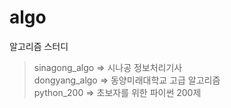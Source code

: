 # algo
알고리즘 스터디

>sinagong_algo => 시나공 정보처리기사<br>
>dongyang_algo => 동양미래대학교 고급 알고리즘<br>
>python_200 => 초보자를 위한 파이썬 200제